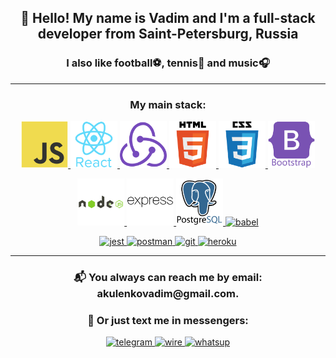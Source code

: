 <h2 align="center">👋 Hello! My name is Vadim and I'm a full-stack developer from Saint-Petersburg, Russia</h2>
<h3 align="center"> I also like football⚽, tennis🎾 and music🎧</h3>
<hr>
<h3 align="center">My main stack:</h3>
<p align="center"> <a href="https://developer.mozilla.org/en-US/docs/Web/JavaScript" target="_blank" rel="noreferrer"> <img src="https://raw.githubusercontent.com/devicons/devicon/master/icons/javascript/javascript-original.svg" alt="javascript" width="75" height="75"/> </a>
<a href="https://reactjs.org/" target="_blank" rel="noreferrer"> <img src="https://raw.githubusercontent.com/devicons/devicon/master/icons/react/react-original-wordmark.svg" alt="react" width="75" height="75"/> </a>
<a href="https://redux.js.org" target="_blank" rel="noreferrer"> <img src="https://raw.githubusercontent.com/devicons/devicon/master/icons/redux/redux-original.svg" alt="redux" width="75" height="75"/> </a> 
<a href="https://www.w3.org/html/" target="_blank" rel="noreferrer"> <img src="https://raw.githubusercontent.com/devicons/devicon/master/icons/html5/html5-original-wordmark.svg" alt="html5" width="75" height="75"/> </a> 
<a href="https://www.w3schools.com/css/" target="_blank" rel="noreferrer"> <img src="https://raw.githubusercontent.com/devicons/devicon/master/icons/css3/css3-original-wordmark.svg" alt="css3" width="75" height="75"/> </a>
<a href="https://getbootstrap.com" target="_blank" rel="noreferrer"> <img src="https://raw.githubusercontent.com/devicons/devicon/master/icons/bootstrap/bootstrap-plain-wordmark.svg" alt="bootstrap" width="75" height="75"/> </a> </p>

<p align="center"> <a href="https://nodejs.org" target="_blank" rel="noreferrer"> <img src="https://raw.githubusercontent.com/devicons/devicon/master/icons/nodejs/nodejs-original-wordmark.svg" alt="nodejs" width="75" height="75"/> </a>
<a href="https://expressjs.com" target="_blank" rel="noreferrer"> <img src="https://raw.githubusercontent.com/devicons/devicon/master/icons/express/express-original-wordmark.svg" alt="express" width="75" height="75"/> </a>
<a href="https://www.postgresql.org" target="_blank" rel="noreferrer"> <img src="https://raw.githubusercontent.com/devicons/devicon/master/icons/postgresql/postgresql-original-wordmark.svg" alt="postgresql" width="75" height="75"/> </a>
<a align="left"> <a href="https://babeljs.io/" target="_blank" rel="noreferrer"> <img src="https://www.vectorlogo.zone/logos/babeljs/babeljs-icon.svg" alt="babel" width="75" height="75"/> </a> </p>

<p align="center"> <a href="https://jestjs.io" target="_blank" rel="noreferrer"> <img src="https://www.vectorlogo.zone/logos/jestjsio/jestjsio-icon.svg" alt="jest" width="75" height="75"/> </a>
<a href="https://postman.com" target="_blank" rel="noreferrer"> <img src="https://www.vectorlogo.zone/logos/getpostman/getpostman-icon.svg" alt="postman" width="75" height="75"/> </a>
<a href="https://git-scm.com/" target="_blank" rel="noreferrer"> <img src="https://www.vectorlogo.zone/logos/git-scm/git-scm-icon.svg" alt="git" width="75" height="75"/> </a> 
<a href="https://heroku.com" target="_blank" rel="noreferrer"> <img src="https://www.vectorlogo.zone/logos/heroku/heroku-icon.svg" alt="heroku" width="75" height="75"/> </a> </p>
<hr>
<h3 align="center"> 📬 You always can reach me by email: akulenkovadim@gmail.com.</h3>
<h3 align="center"> 💬 Or just text me in messengers:</h3>
<p align="center"><a href="https://heroku.com" target="_blank" rel="noreferrer"> <img src="https://upload.wikimedia.org/wikipedia/commons/thumb/8/83/Telegram_2019_Logo.svg/1200px-Telegram_2019_Logo.svg.png" alt="telegram" width="50" height="50"/> </a>
<a href="https://heroku.com" target="_blank" rel="noreferrer"> <img src="https://is2-ssl.mzstatic.com/image/thumb/Purple112/v4/db/20/e1/db20e1d7-0ad7-7932-f5cf-a916dd51a53b/electron.png/1200x630bb.png" alt="wire" width="55" height="55"/> </a>
<a href="https://heroku.com" target="_blank" rel="noreferrer"> <img src="https://cdn2.iconfinder.com/data/icons/social-messaging-ui-color-shapes-2-free/128/social-whatsapp-circle-512.png" alt="whatsup" width="50" height="50"/> </a> </p>
